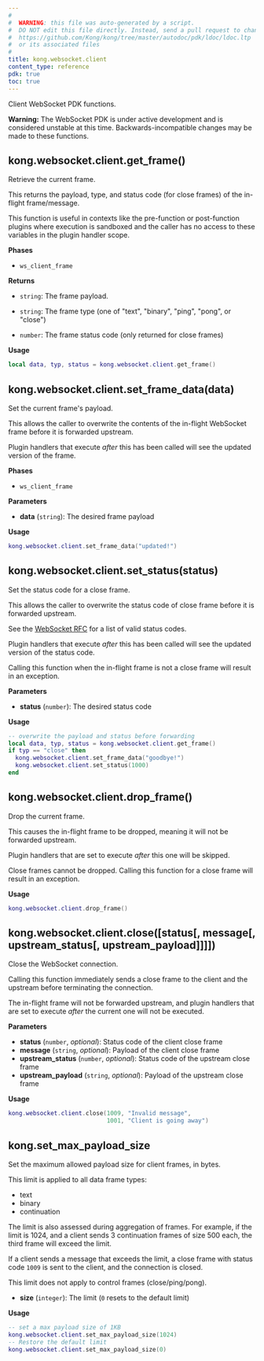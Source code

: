 ```yaml
---
#
#  WARNING: this file was auto-generated by a script.
#  DO NOT edit this file directly. Instead, send a pull request to change
#  https://github.com/Kong/kong/tree/master/autodoc/pdk/ldoc/ldoc.ltp
#  or its associated files
#
title: kong.websocket.client
content_type: reference 
pdk: true
toc: true
---
```


Client WebSocket PDK functions.


<div class="alert alert-warning">
  <strong>Warning:</strong> The WebSocket PDK is under active development and is
  considered unstable at this time. Backwards-incompatible changes may be made
  to these functions.
</div>



## kong.websocket.client.get_frame()

Retrieve the current frame.

 This returns the payload, type, and status code (for close frames) of
 the in-flight frame/message.

 This function is useful in contexts like the pre-function or post-function plugins
 where execution is sandboxed and the caller has no access to these
 variables in the plugin handler scope.


**Phases**

* `ws_client_frame`

**Returns**

*  `string`:  The frame payload.

*  `string`:  The frame type (one of "text", "binary", "ping",
   "pong", or "close")

*  `number`:  The frame status code (only returned for close frames)


**Usage**

``` lua
local data, typ, status = kong.websocket.client.get_frame()
```



## kong.websocket.client.set_frame_data(data)

Set the current frame's payload.

 This allows the caller to overwrite the contents of the in-flight
 WebSocket frame before it is forwarded upstream.

 Plugin handlers that execute _after_ this has been called will see the
 updated version of the frame.


**Phases**

* `ws_client_frame`

**Parameters**

* **data** (`string`):  The desired frame payload

**Usage**

``` lua
kong.websocket.client.set_frame_data("updated!")
```



## kong.websocket.client.set_status(status)

Set the status code for a close frame.

 This allows the caller to overwrite the status code of close frame
 before it is forwarded upstream.

 See the [WebSocket RFC](https://datatracker.ietf.org/doc/html/rfc6455#section-7.4.1)
 for a list of valid status codes.

 Plugin handlers that execute _after_ this has been called will see the
 updated version of the status code.

 Calling this function when the in-flight frame is not a close frame
 will result in an exception.


**Parameters**

* **status** (`number`):  The desired status code

**Usage**

``` lua
-- overwrite the payload and status before forwarding
local data, typ, status = kong.websocket.client.get_frame()
if typ == "close" then
  kong.websocket.client.set_frame_data("goodbye!")
  kong.websocket.client.set_status(1000)
end
```



## kong.websocket.client.drop_frame()

Drop the current frame.

 This causes the in-flight frame to be dropped, meaning it will not be
 forwarded upstream.

 Plugin handlers that are set to execute _after_ this one will be
 skipped.

 Close frames cannot be dropped. Calling this function for a close
 frame will result in an exception.

**Usage**

``` lua
kong.websocket.client.drop_frame()
```



## kong.websocket.client.close([status[, message[, upstream_status[, upstream_payload]]]])

Close the WebSocket connection.

 Calling this function immediately sends a close frame to the client and
 the upstream before terminating the connection.

 The in-flight frame will not be forwarded upstream, and plugin
 handlers that are set to execute _after_ the current one will not be
 executed.


**Parameters**

* **status** (`number`, _optional_):  Status code of the client close frame
* **message** (`string`, _optional_):  Payload of the client close frame
* **upstream_status** (`number`, _optional_):  Status code of the upstream close frame
* **upstream_payload** (`string`, _optional_):  Payload of the upstream close frame

**Usage**

``` lua
kong.websocket.client.close(1009, "Invalid message",
                            1001, "Client is going away")
```





## kong.set_max_payload_size

Set the maximum allowed payload size for client frames, in bytes.

 This limit is applied to all data frame types:
   * text
   * binary
   * continuation

 The limit is also assessed during aggregation of frames. For example,
 if the limit is 1024, and a client sends 3 continuation frames of size
 500 each, the third frame will exceed the limit.

 If a client sends a message that exceeds the limit, a close frame with
 status code `1009` is sent to the client, and the connection is closed.

 This limit does not apply to control frames (close/ping/pong).

* **size** (`integer`):  The limit (`0` resets to the default limit)

**Usage**

``` lua
-- set a max payload size of 1KB
kong.websocket.client.set_max_payload_size(1024)
-- Restore the default limit
kong.websocket.client.set_max_payload_size(0)
```